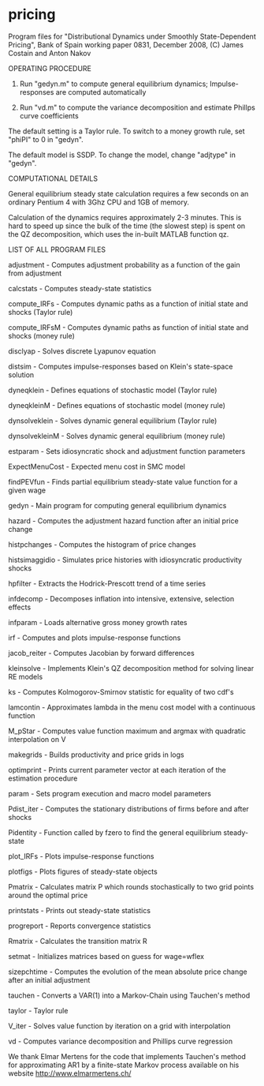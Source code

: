 # pricing

Program files for "Distributional Dynamics under Smoothly State-Dependent Pricing", 
   Bank of Spain working paper 0831, December 2008, (C) James Costain and Anton Nakov


OPERATING PROCEDURE 


1. Run "gedyn.m" to compute general equilibrium dynamics; Impulse-responses are computed automatically

2. Run "vd.m" to compute the variance decomposition and estimate Phillps curve coefficients

The default setting is a Taylor rule. To switch to a money growth rule, set "phiPI" to 0 in "gedyn".

The default model is SSDP. To change the model, change "adjtype" in "gedyn".


COMPUTATIONAL DETAILS

General equilibrium steady state calculation requires a few seconds on an ordinary Pentium 4 with 3Ghz CPU and 1GB of memory. 

Calculation of the dynamics requires approximately 2-3 minutes. This is hard to speed up since the bulk of the time (the slowest step) is spent on the QZ decomposition, which uses the in-built MATLAB function qz.


LIST OF ALL PROGRAM FILES


   adjustment        - Computes adjustment probability as a function of the gain from adjustment
   
   calcstats         - Computes steady-state statistics 
   
   compute_IRFs      - Computes dynamic paths as a function of initial state and shocks (Taylor rule)
   
   compute_IRFsM     - Computes dynamic paths as function of initial state and shocks (money rule)
   
   disclyap          - Solves discrete Lyapunov equation
   
   distsim           - Computes impulse-responses based on Klein's state-space solution
   
   dyneqklein        - Defines equations of stochastic model (Taylor rule)
   
   dyneqkleinM       - Defines equations of stochastic model (money rule)
   
   dynsolveklein     - Solves dynamic general equilibrium (Taylor rule)
   
   dynsolvekleinM    - Solves dynamic general equilibrium (money rule)
   
   estparam          - Sets idiosyncratic shock and adjustment function parameters 
   
   ExpectMenuCost    - Expected menu cost in SMC model
   
   findPEVfun        - Finds partial equilibrium steady-state value function for a given wage 
   
   gedyn             - Main program for computing general equilibrium dynamics 
   
   hazard            - Computes the adjustment hazard function after an initial price change
   
   histpchanges      - Computes the histogram of price changes
   
   histsimaggidio    - Simulates price histories with idiosyncratic productivity shocks 
   
   hpfilter          - Extracts the Hodrick-Prescott trend of a time series
   
   infdecomp         - Decomposes inflation into intensive, extensive, selection effects
   
   infparam          - Loads alternative gross money growth rates
   
   irf               - Computes and plots impulse-response functions
   
   jacob_reiter      - Computes Jacobian by forward differences
   
   kleinsolve        - Implements Klein's QZ decomposition method for solving linear RE models
   
   ks                - Computes Kolmogorov-Smirnov statistic for equality of two cdf's
   
   lamcontin         - Approximates lambda in the menu cost model with a continuous function 
   
   M_pStar           - Computes value function maximum and argmax with quadratic interpolation on V
   
   makegrids         - Builds productivity and price grids in logs       
   
   optimprint        - Prints current parameter vector at each iteration of the estimation procedure
   
   param             - Sets program execution and macro model parameters
   
   Pdist_iter        - Computes the stationary distributions of firms before and after shocks
   
   Pidentity         - Function called by fzero to find the general equilibrium steady-state
   
   plot_IRFs         - Plots impulse-response functions
   
   plotfigs          - Plots figures of steady-state objects
   
   Pmatrix           - Calculates matrix P which rounds stochastically to two grid points around the optimal price  
   
   printstats        - Prints out steady-state statistics
   
   progreport        - Reports convergence statistics
   
   Rmatrix           - Calculates the transition matrix R 
   
   setmat            - Initializes matrices based on guess for wage=wflex 
   
   sizepchtime       - Computes the evolution of the mean absolute price change after an initial adjustment
   
   tauchen           - Converts a VAR(1) into a Markov-Chain using Tauchen's method
   
   taylor            - Taylor rule
   
   V_iter            - Solves value function by iteration on a grid with interpolation
   
   vd                - Computes variance decomposition and Phillips curve regression



We thank Elmar Mertens for the code that implements Tauchen's method for approximating AR1 by a finite-state Markov process available on his website http://www.elmarmertens.ch/

